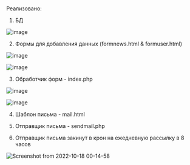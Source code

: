 # 

Реализовано: 

1. БД

![image](https://user-images.githubusercontent.com/79002614/196288436-8892cffe-69ad-4318-bba3-7c5499a4d347.png)

2. Формы для добавления данных (formnews.html & formuser.html)

![image](https://user-images.githubusercontent.com/79002614/196288670-771831b8-ea02-442b-ac94-e2fb9ab614ff.png)

![image](https://user-images.githubusercontent.com/79002614/196288733-3b5127ec-2360-4e4a-810c-4d2a5f3f6320.png)

3. Обработчик форм - index.php

![image](https://user-images.githubusercontent.com/79002614/196288980-e23aec88-fdec-4484-841b-3e2d691a8197.png)

![image](https://user-images.githubusercontent.com/79002614/196289045-0a3d31f6-4edb-47ee-b9da-9e67c6d14e8e.png)

4. Шаблон письма - mail.html

5. Отправщик письма - sendmail.php

6. Отправщик письма закинут в крон на ежедневную рассылку в 8 часов

![Screenshot from 2022-10-18 00-14-58](https://user-images.githubusercontent.com/79002614/196289170-2e855ad1-a4ac-47b3-a756-fc55405fa658.png)
